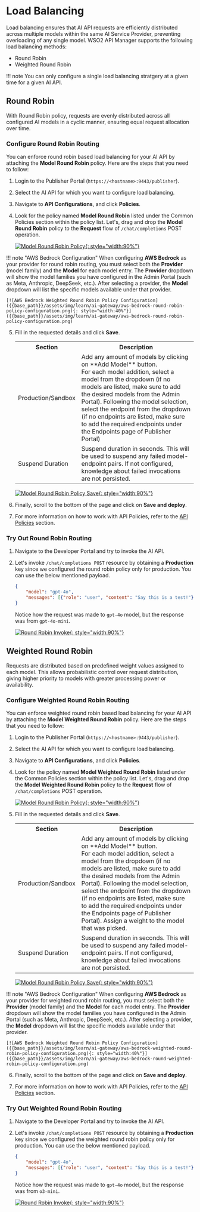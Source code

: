 # Load Balancing

Load balancing ensures that AI API requests are efficiently distributed across multiple models within the same AI Service Provider, preventing overloading of any single model. WSO2 API Manager supports the following load balancing methods:

- Round Robin
- Weighted Round Robin

!!! note
     You can only configure a single load balancing stratgery at a given time for a given AI API.

## Round Robin

With Round Robin policy, requests are evenly distributed across all configured AI models in a cyclic manner, ensuring equal request allocation over time.

### Configure Round Robin Routing

You can enforce round robin based load balancing for your AI API by attaching the **Model Round Robin** policy. Here are the steps that you need to follow:

1. Login to the Publisher Portal (`https://<hostname>:9443/publisher`).
2. Select the AI API for which you want to configure load balancing.
3. Navigate to **API Configurations**, and click **Policies**.
4. Look for the policy named **Model Round Robin** listed under the Common Policies section within the policy list. Let's, drag and drop the **Model Round Robin** policy to the **Request** flow of `/chat/completions` POST operation.

    [![Model Round Robin Policy]({{base_path}}/assets/img/learn/ai-gateway/attach-model-round-robin-policy.png){: style="width:90%"}]({{base_path}}/assets/img/learn/ai-gateway/attach-model-round-robin-policy.png)

!!! note "AWS Bedrock Configuration"
    When configuring **AWS Bedrock** as your provider for round robin routing, you must select both the **Provider** (model family) and the **Model** for each model entry. The **Provider** dropdown will show the model families you have configured in the Admin Portal (such as Meta, Anthropic, DeepSeek, etc.). After selecting a provider, the **Model** dropdown will list the specific models available under that provider.

    [![AWS Bedrock Weighted Round Robin Policy Configuration]({{base_path}}/assets/img/learn/ai-gateway/aws-bedrock-round-robin-policy-configuration.png){: style="width:40%"}]({{base_path}}/assets/img/learn/ai-gateway/aws-bedrock-round-robin-policy-configuration.png)

5. Fill in the requested details and click **Save**.

    <table>
        <tr>
            <th>Section</th>
            <th>Description</th>
        </tr>
        <tr>
            <td>Production/Sandbox</td>
            <td>Add any amount of models by clicking on **Add Model** button. </br>For each model addition, select a model from the dropdown (if no models are listed, make sure to add the desired models from the Admin Portal). Following the model selection, select the endpoint from the dropdown (if no endpoints are listed, make sure to add the required endpoints under the Endpoints page of Publisher Portal)</td>
        </tr>
        <tr>
            <td>Suspend Duration</td>
            <td>Suspend duration in seconds. This will be used to suspend any failed model-endpoint pairs. If not configured, knowledge about failed invocations are not persisted.</td>
        </tr>
    </table>

    [![Model Round Robin Policy Save]({{base_path}}/assets/img/learn/ai-gateway/round-robin-save.png){: style="width:90%"}]({{base_path}}/assets/img/learn/ai-gateway/round-robin-save.png)

6. Finally, scroll to the bottom of the page and click on **Save and deploy**.

7. For more information on how to work with API Policies, refer to the [API Policies]({{base_path}}/manage-apis/design/api-policies/overview/) section.

### Try Out Round Robin Routing

1. Navigate to the Developer Portal and try to invoke the AI API.
2. Let's invoke `/chat/completions POST` resource by obtaining a **Production** key since we configured the round robin policy only for production. You can use the below mentioned payload.

    ```json
    {
        "model": "gpt-4o",
        "messages": [{"role": "user", "content": "Say this is a test!"}]
    }
    ```

    Notice how the request was made to `gpt-4o` model, but the response was from `gpt-4o-mini`.

    [![Round Robin Invoke]({{base_path}}/assets/img/learn/ai-gateway/round-robin-invoke.png){: style="width:90%"}]({{base_path}}/assets/img/learn/ai-gateway/round-robin-invoke.png)

## Weighted Round Robin

Requests are distributed based on predefined weight values assigned to each model. This allows probabilistic control over request distribution, giving higher priority to models with greater processing power or availability.

### Configure Weighted Round Robin Routing

You can enforce weighted round robin based load balancing for your AI API by attaching the **Model Weighted Round Robin** policy. Here are the steps that you need to follow:

1. Login to the Publisher Portal (`https://<hostname>:9443/publisher`).
2. Select the AI API for which you want to configure load balancing.
3. Navigate to **API Configurations**, and click **Policies**.
4. Look for the policy named **Model Weighted Round Robin** listed under the Common Policies section within the policy list. Let's, drag and drop the **Model Weighted Round Robin** policy to the **Request** flow of `/chat/completions` POST operation.

    [![Model Round Robin Policy]({{base_path}}/assets/img/learn/ai-gateway/attach-model-weighted-round-robin-policy.png){: style="width:90%"}]({{base_path}}/assets/img/learn/ai-gateway/attach-model-weighted-round-robin-policy.png)

5. Fill in the requested details and click **Save**.

    <table>
        <tr>
            <th>Section</th>
            <th>Description</th>
        </tr>
        <tr>
            <td>Production/Sandbox</td>
            <td>Add any amount of models by clicking on **Add Model** button. </br>For each model addition, select a model from the dropdown (if no models are listed, make sure to add the desired models from the Admin Portal). Following the model selection, select the endpoint from the dropdown (if no endpoints are listed, make sure to add the required endpoints under the Endpoints page of Publisher Portal). Assign a weight to the model that was picked.</td>
        </tr>
        <tr>
            <td>Suspend Duration</td>
            <td>Suspend duration in seconds. This will be used to suspend any failed model-endpoint pairs. If not configured, knowledge about failed invocations are not persisted.</td>
        </tr>
    </table>

    [![Model Round Robin Policy Save]({{base_path}}/assets/img/learn/ai-gateway/weighted-round-robin-save.png){: style="width:90%"}]({{base_path}}/assets/img/learn/ai-gateway/weighted-round-robin-save.png)
    

!!! note "AWS Bedrock Configuration"
    When configuring **AWS Bedrock** as your provider for weighted round robin routing, you must select both the **Provider** (model family) and the **Model** for each model entry. The **Provider** dropdown will show the model families you have configured in the Admin Portal (such as Meta, Anthropic, DeepSeek, etc.). After selecting a provider, the **Model** dropdown will list the specific models available under that provider.

    [![AWS Bedrock Weighted Round Robin Policy Configuration]({{base_path}}/assets/img/learn/ai-gateway/aws-bedrock-weighted-round-robin-policy-configuration.png){: style="width:40%"}]({{base_path}}/assets/img/learn/ai-gateway/aws-bedrock-round-weighted-robin-policy-configuration.png)

6. Finally, scroll to the bottom of the page and click on **Save and deploy**.

7. For more information on how to work with API Policies, refer to the [API Policies]({{base_path}}/manage-apis/design/api-policies/overview/) section.

### Try Out Weighted Round Robin Routing

1. Navigate to the Developer Portal and try to invoke the AI API.
2. Let's invoke `/chat/completions POST` resource by obtaining a **Production** key since we configured the weighted round robin policy only for production. You can use the below mentioned payload.

    ```json
    {
        "model": "gpt-4o",
        "messages": [{"role": "user", "content": "Say this is a test!"}]
    }
    ```

    Notice how the request was made to `gpt-4o` model, but the response was from `o3-mini`.

    [![Round Robin Invoke]({{base_path}}/assets/img/learn/ai-gateway/weighted-round-robin-invoke.png){: style="width:90%"}]({{base_path}}/assets/img/learn/ai-gateway/weighted-round-robin-invoke.png)
